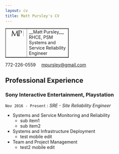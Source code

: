 ```yaml
---
layout: cv
title: Matt Pursley's CV
---
```


<table style="width:40%" border="1">
  <tr>
    <td valign="top"><img src="assets/matt pursley resume logo v2 cropped.png" width="200"></td>
    <td valign="top">__Matt Pursley__, RHCE, PSM<br>Systems and Service Reliability Engineer</td> 
  </tr>
</table>

  
<div id="webaddress">
<i class="fi-telephone"></i>
772-226-0559
<i class="fi-mail" style="margin-left:1em"></i>
<a href="mpursley@gmail.com">mpursley@gmail.com</a>
</div>

## Professional Experience

### __Sony Interactive Entertainment, Playstation__
```Nov 2016 - Present``` : _SRE - Site Reliability Engineer_

* Systems and Service Monitoring and Reliability
  * sub item1
  * sub item2
* Systems and Infrastructure Deployment
  * test mobile edit
* Team and Project Management
  * test2 mobile edit
